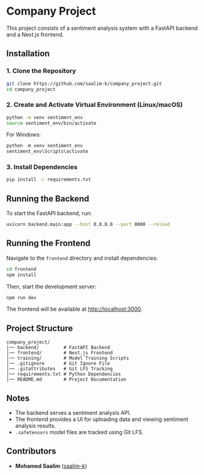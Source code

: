 # Company Project

This project consists of a sentiment analysis system with a FastAPI backend and a Next.js frontend.

## Installation

### 1. Clone the Repository
```bash
git clone https://github.com/saalim-k/company_project.git
cd company_project
```

### 2. Create and Activate Virtual Environment (Linux/macOS)
```bash
python -m venv sentiment_env
source sentiment_env/bin/activate
```
For Windows:
```powershell
python -m venv sentiment_env
sentiment_env\Scripts\activate
```

### 3. Install Dependencies
```bash
pip install -r requirements.txt
```

## Running the Backend
To start the FastAPI backend, run:
```bash
uvicorn backend.main:app --host 0.0.0.0 --port 8000 --reload
```

## Running the Frontend
Navigate to the `frontend` directory and install dependencies:
```bash
cd frontend
npm install
```
Then, start the development server:
```bash
npm run dev
```
The frontend will be available at [http://localhost:3000](http://localhost:3000).

## Project Structure
```
company_project/
│── backend/         # FastAPI Backend
│── frontend/        # Next.js Frontend
│── training/        # Model Training Scripts
│── .gitignore       # Git Ignore File
│── .gitattributes   # Git LFS Tracking
│── requirements.txt # Python Dependencies
│── README.md        # Project Documentation
```

## Notes
- The backend serves a sentiment analysis API.
- The frontend provides a UI for uploading data and viewing sentiment analysis results.
- `.safetensors` model files are tracked using Git LFS.

## Contributors
- **Mohamed Saalim** ([saalim-k](https://github.com/saalim-k))

